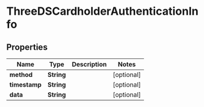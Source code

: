 

# ThreeDSCardholderAuthenticationInfo


## Properties

| Name | Type | Description | Notes |
|------------ | ------------- | ------------- | -------------|
|**method** | **String** |  |  [optional] |
|**timestamp** | **String** |  |  [optional] |
|**data** | **String** |  |  [optional] |




